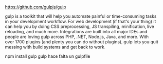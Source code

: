 https://github.com/gulpjs/gulp

gulp is a toolkit that will help you automate painful or time-consuming tasks in your development workflow. For web development (if that's your thing) it can help you by doing CSS preprocessing, JS transpiling, minification, live reloading, and much more. Integrations are built into all major IDEs and people are loving gulp across PHP, .NET, Node.js, Java, and more. With over 1700 plugins (and plenty you can do without plugins), gulp lets you quit messing with build systems and get back to work.


npm install gulp
gulp
  hace falta un gulpfile
